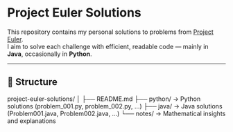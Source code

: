 # Project Euler Solutions

This repository contains my personal solutions to problems from [Project Euler](https://projecteuler.net/).  
I aim to solve each challenge with efficient, readable code — mainly in **Java**, occasionally in **Python**.

---

## 📁 Structure
project-euler-solutions/
│
├── README.md
├── python/     → Python solutions (problem_001.py, problem_002.py, ...)
├── java/       → Java solutions (Problem001.java, Problem002.java, ...)
└── notes/      → Mathematical insights and explanations

